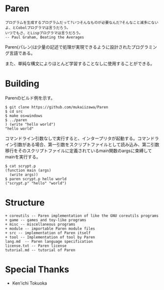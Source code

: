 # Paren

    プログラムを生成するプログラムだって?いつそんなものが必要なんだ?そんなこと滅多にないよ、とCobolプログラマは言うだろう。
    いつでもさ、とLispプログラマは言うだろう。
    -- Paul Graham, Beating the Averages

Paren(パレン)は少量の記述で処理が実現できるように設計されたプログラミング言語である。

また、単純な構文によりほとんど学習することなしに使用することができる。

# Building
Parenのビルド例を示す。

    $ git clone https://github.com/mukaiizawa/Paren
    $ cd src 
    $ make os=windows
    $ ../paren
    ) (write "hello world")
    "hello world"

コマンドライン引数なしで実行すると、インタープリタが起動する。コマンドライン引数がある場合、第一引数をスクリプトファイルとして読み込み、第二引数移行をそのスクリプトファイルに定義されているmain関数のargsに束縛してmainを実行する。

    $ cat scrypt.p
    (function main (args)
      (write args))
    $ paren scrypt.p hello world
    ("scrypt.p" "hello" "world")

# Structure

    + coreutils -- Paren implementation of like the GNU coreutils programs
    + game -- games and toy-like programs
    + misc -- miscellaneous programs
    + module -- importable Paren module files
    + src -- implementation of Paren itself
    + tool -- Implementation of tool by Paren
    lang.md  -- Paren language specification
    license.txt -- Paren license
    tutorial.md -- tutorial of Paren

# Special Thanks

- Ken'ichi Tokuoka
